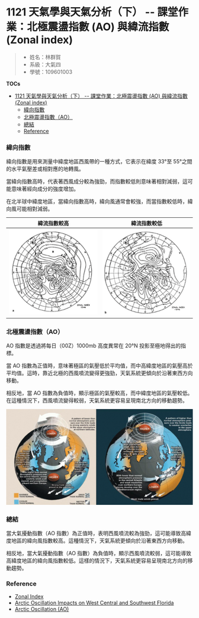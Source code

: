 # 1121 天氣學與天氣分析（下） -- 課堂作業：北極震盪指數 (AO) 與緯流指數 (Zonal index)

> - 姓名：林群賀
> - 系級：大氣四
> - 學號：109601003

**TOCs**
- [1121 天氣學與天氣分析（下） -- 課堂作業：北極震盪指數 (AO) 與緯流指數 (Zonal index)](#1121-天氣學與天氣分析下----課堂作業北極震盪指數-ao-與緯流指數-zonal-index)
    - [緯向指數](#緯向指數)
    - [北極震盪指數（AO）](#北極震盪指數ao)
    - [總結](#總結)
    - [Reference](#reference)

### 緯向指數

緯向指數是用來測量中緯度地區西風帶的一種方式，它表示在緯度 33°至 55°之間的水平氣壓差或相對應的地轉風。

當緯向指數高時，代表著西風成分較為強勁，而指數較低則意味著相對減弱，這可能意味著經向成分的強度增加。

在北半球中緯度地區，當緯向指數高時，緯向風通常會較強，而當指數較低時，緯向風可能相對減弱。

| 緯流指數較高 | 緯流指數較低 |
|:---:|:---:|
| ![](./imgs/01.png) | ![](./imgs/02.png) |

### 北極震盪指數（AO）
AO 指數是透過將每日（00Z）1000mb 高度異常在 20°N 投影至極地得出的指標。

當 AO 指數為正值時，意味著極區的氣壓低於平均值，而中高緯度地區的氣壓高於平均值。這時，靠近北極的西風噴流變得更強勁，天氣系統更傾向於沿著東西方向移動。

相反地，當 AO 指數為負值時，顯示極區的氣壓較高，而中緯度地區的氣壓較低。在這種情況下，西風噴流變得較弱，天氣系統更容易呈現南北方向的移動趨勢。

![](./imgs/03.png)

### 總結
當大氣擾動指數（AO 指數）為正值時，表明西風噴流較為強勁，這可能導致高緯度地區的緯向風指數較高。這種情況下，天氣系統更傾向於沿著東西方向移動。

相反地，當大氣擾動指數（AO 指數）為負值時，顯示西風噴流較弱，這可能導致高緯度地區的緯向風指數較低。這樣的情況下，天氣系統更容易呈現南北方向的移動趨勢。


### Reference
- [Zonal Index](https://link.springer.com/referenceworkentry/10.1007/1-4020-3266-8_229)
- [Arctic Oscillation Impacts on West Central and Southwest Florida](https://www.weather.gov/tbw/tampabayaopage)
- [Arctic Oscillation (AO)](https://www.cpc.ncep.noaa.gov/products/precip/CWlink/daily_ao_index/ao.shtml)

